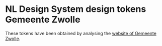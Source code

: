 # NL Design System design tokens Gemeente Zwolle

These tokens have been obtained by analysing the [website of Gemeente Zwolle](https://www.zwolle.nl).

